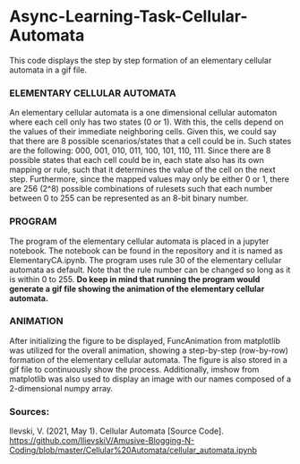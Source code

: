 # Async-Learning-Task-Cellular-Automata

This code displays the step by step formation of an elementary cellular automata in a gif file.

### ELEMENTARY CELLULAR AUTOMATA

An elementary cellular automata is a one dimensional cellular automaton where each cell only has two states (0 or 1). With this, the cells depend on the values of their immediate neighboring cells. Given this, we could say that there are 8 possible scenarios/states that a cell could be in. Such states are the following: 000, 001, 010, 011, 100, 101, 110, 111. Since there are 8 possible states that each cell could be in, each state also has its own mapping or rule, such that it determines the value of the cell on the next step. Furthermore, since the mapped values may only be either 0 or 1, there are 256 (2^8) possible combinations of rulesets such that each number between 0 to 255 can be represented as an 8-bit binary number.

### PROGRAM

The program of the elementary cellular automata is placed in a jupyter notebook. The notebook can be found in the repository and it is named as ElementaryCA.ipynb. The program uses rule 30 of the elementary cellular automata as default. Note that the rule number can be changed so long as it is within 0 to 255. **Do keep in mind that running the program would generate a gif file showing the animation of the elementary cellular automata.**

### ANIMATION

After initializing the figure to be displayed, FuncAnimation from matplotlib was utilized for the overall animation, showing a step-by-step (row-by-row) formation of the elementary cellular automata. The figure is also stored in a gif file to continuously show the process. Additionally, imshow from matplotlib was also used to display an image with our names composed of a 2-dimensional numpy array. 

### Sources:
Ilevski, V. (2021, May 1). Cellular Automata [Source Code]. https://github.com/IlievskiV/Amusive-Blogging-N-Coding/blob/master/Cellular%20Automata/cellular_automata.ipynb
